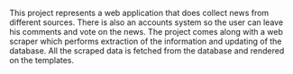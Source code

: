 This project represents a web application that does collect news from different sources. There is also an accounts system so the user can leave his comments and vote on the news.
The project comes along with a web scraper which performs extraction of the information and updating of the database.
All the scraped data is fetched from the database and rendered on the templates.
